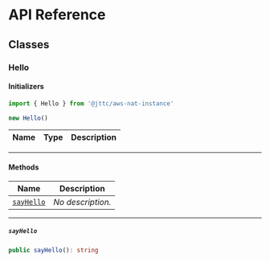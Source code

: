 # API Reference <a name="API Reference" id="api-reference"></a>



## Classes <a name="Classes" id="Classes"></a>

### Hello <a name="Hello" id="@jttc/aws-nat-instance.Hello"></a>

#### Initializers <a name="Initializers" id="@jttc/aws-nat-instance.Hello.Initializer"></a>

```typescript
import { Hello } from '@jttc/aws-nat-instance'

new Hello()
```

| **Name** | **Type** | **Description** |
| --- | --- | --- |

---

#### Methods <a name="Methods" id="Methods"></a>

| **Name** | **Description** |
| --- | --- |
| <code><a href="#@jttc/aws-nat-instance.Hello.sayHello">sayHello</a></code> | *No description.* |

---

##### `sayHello` <a name="sayHello" id="@jttc/aws-nat-instance.Hello.sayHello"></a>

```typescript
public sayHello(): string
```





